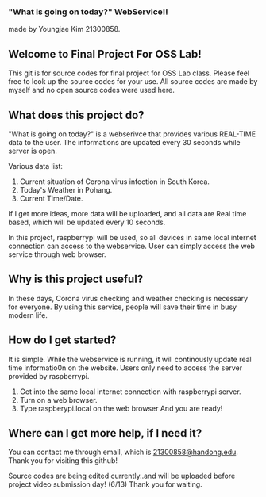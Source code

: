 ### "What is going on today?" WebService!!
made by Youngjae Kim 21300858.

## Welcome to Final Project For OSS Lab!

This git is for source codes for final project for OSS Lab class.
Please feel free to look up the source codes for your use.
All source codes are made by myself and no open source codes were used here.

## What does this project do?

"What is going on today?" is a webserivce that provides various REAL-TIME data to the user. The informations are updated every 30 seconds while server is open.

Various data list: 
1. Current situation of Corona virus infection in South Korea.
2. Today's Weather in Pohang.
3. Current Time/Date.

If I get more ideas, more data will be uploaded, and all data are Real time based, which will be updated every 10 seconds. 
 
In this project, raspberrypi will be used, so all devices in same local internet connection can access to the webservice. User can simply access the web service through web browser.


## Why is this project useful?

In these days, Corona virus checking and weather checking is necessary for everyone.
By using this service, people will save their time in busy modern life.

## How do I get started?

It is simple. While the webservice is running, it will continously update real time informatio0n on the website.
Users only need to access the server provided by raspberrypi.

1. Get into the same local internet connection with raspberrypi server.
2. Turn on a web browser.
3. Type raspberypi.local on the web browser
And you are ready!

## Where can I get more help, if I need it?

You can contact me through email, which is 21300858@handong.edu.
Thank you for visiting this github!


Source codes are being edited currently..and will be uploaded before project video submission day! (6/13)
Thank you for waiting.
